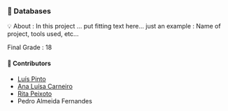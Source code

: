 ### :pushpin: Databases

:bulb: About : In this project ... put fitting text here... just an example : Name of project, tools used, etc...

Final Grade : 18

#### :handshake: Contributors 
- [Luís Pinto](https://github.com/L-Pinto)
- [Ana Luísa Carneiro](https://github.com/Analucar)
- [Rita Peixoto](https://github.com/rita-peixoto)
- Pedro Almeida Fernandes
